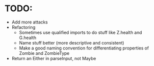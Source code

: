 # TODO:

 - Add more attacks
 - Refactoring
   - Sometimes use qualified imports to do stuff like Z.health and G.health
   - Name stuff better (more descriptive and consistent)
   - Make a good naming convention for differentiating properties of Zombie and ZombieType
 - Return an Either in parseInput, not Maybe
